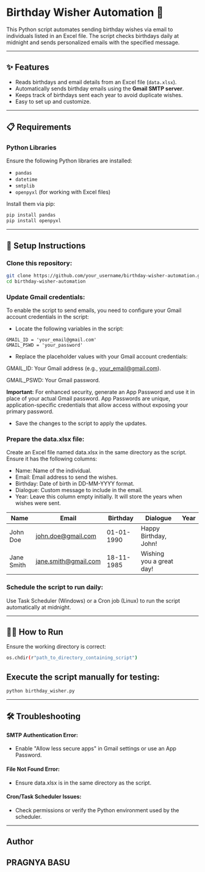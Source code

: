 # Birthday Wisher Automation 🎉

This Python script automates sending birthday wishes via email to individuals listed in an Excel file. The script checks birthdays daily at midnight and sends personalized emails with the specified message.

---

## ✨ Features
- Reads birthdays and email details from an Excel file (`data.xlsx`).
- Automatically sends birthday emails using the **Gmail SMTP server**.
- Keeps track of birthdays sent each year to avoid duplicate wishes.
- Easy to set up and customize.

---

## 📋 Requirements

### Python Libraries
Ensure the following Python libraries are installed:

- `pandas`
- `datetime`
- `smtplib`
- `openpyxl` (for working with Excel files)

Install them via pip:

```bash
pip install pandas
pip install openpyxl
```
---

## 🚀 Setup Instructions

### Clone this repository:
```bash
git clone https://github.com/your_username/birthday-wisher-automation.git
cd birthday-wisher-automation
```

### Update Gmail credentials:
To enable the script to send emails, you need to configure your Gmail account credentials in the script:

* Locate the following variables in the script:
```
GMAIL_ID = 'your_email@gmail.com'
GMAIL_PSWD = 'your_password'
```
* Replace the placeholder values with your Gmail account credentials:
  
GMAIL_ID: Your Gmail address (e.g., your_email@gmail.com).

GMAIL_PSWD: Your Gmail password.

**Important:** For enhanced security, generate an App Password and use it in place of your actual Gmail password. App Passwords are unique, application-specific credentials that allow access without exposing your primary password.

* Save the changes to the script to apply the updates.

### Prepare the data.xlsx file:

Create an Excel file named data.xlsx in the same directory as the script.
Ensure it has the following columns:
* Name: Name of the individual.
* Email: Email address to send the wishes.
* Birthday: Date of birth in DD-MM-YYYY format.
* Dialogue: Custom message to include in the email.
* Year: Leave this column empty initially. It will store the years when wishes were sent.

| Name       | Email                | Birthday    | Dialogue                  | Year |
|------------|----------------------|-------------|---------------------------|------|
| John Doe   | john.doe@gmail.com   | 01-01-1990  | Happy Birthday, John!     |      |
| Jane Smith | jane.smith@gmail.com | 18-11-1985  | Wishing you a great day!  |      |

### Schedule the script to run daily:
Use Task Scheduler (Windows) or a Cron job (Linux) to run the script automatically at midnight.

---

## 🏃‍♀️ How to Run
Ensure the working directory is correct:
``` bash
os.chdir(r"path_to_directory_containing_script")
```
## Execute the script manually for testing:
```bash
python birthday_wisher.py
```
---

## 🛠️ Troubleshooting
#### SMTP Authentication Error:
* Enable "Allow less secure apps" in Gmail settings or use an App Password.
#### File Not Found Error:
* Ensure data.xlsx is in the same directory as the script.
#### Cron/Task Scheduler Issues:
* Check permissions or verify the Python environment used by the scheduler.
---

## Author
PRAGNYA BASU
---
